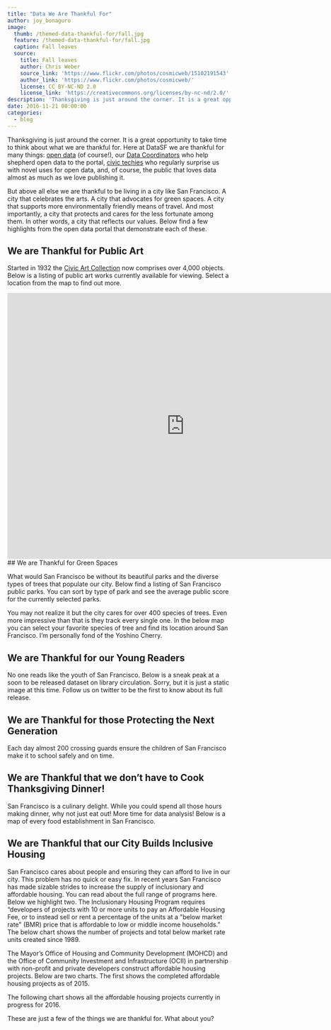 ```yaml
---
title: "Data We Are Thankful For"
author: joy_bonaguro
image:
  thumb: /themed-data-thankful-for/fall.jpg
  feature: /themed-data-thankful-for/fall.jpg
  caption: Fall leaves
  source:
    title: Fall leaves
    author: Chris Weber
    source_link: 'https://www.flickr.com/photos/cosmicweb/15102191543'
    author_link: 'https://www.flickr.com/photos/cosmicweb/'
    license: CC BY-NC-ND 2.0
    license_link: 'https://creativecommons.org/licenses/by-nc-nd/2.0/'
description: 'Thanksgiving is just around the corner. It is a great opportunity to take time to think about what we are thankful for. Here at DataSF we are thankful for many things: open data (of course!), our Data Coordinators...'
date: 2016-11-21 00:00:00
categories:
  - blog
---
```


Thanksgiving is just around the corner. It is a great opportunity to take time to think about what we are thankful for. Here at DataSF we are thankful for many things: [open data](https://data.sfgov.org/) (of course!), our [Data Coordinators](https://datasf.org/coordinators/) who help shepherd open data to the portal, [civic techies](http://codeforsanfrancisco.org/projects) who regularly surprise us with novel uses for open data, and, of course, the public that loves data almost as much as we love publishing it. 

But above all else we are thankful to be living in a city like San Francisco. A city that celebrates the arts. A city that advocates for green spaces. A city that supports more environmentally friendly means of travel. And most importantly, a city that protects and cares for the less fortunate among them. In other words, a city that reflects our values. Below find a few highlights from the open data portal that demonstrate each of these.

## We are Thankful for Public Art

Started in 1932 the [Civic Art Collection](http://www.sfartscommission.org/pubartcollection/about-public-art-and-civic-art-collection/program-information/) now comprises over 4,000 objects. Below is a listing of public art works currently available for viewing. Select a location from the map to find out more.
<iframe width="800" height="600" src="https://app.powerbi.com/view?r=eyJrIjoiZmFmNzA0ZTQtNWQwNC00OTc3LWI2OTgtOGRlYTQzMzI4ZDI1IiwidCI6IjIyZDVjMmNmLWNlM2UtNDQzZC05YTdmLWRmY2MwMjMxZjczZiIsImMiOjZ9" frameborder="0" allowFullScreen="true"></iframe>
## We are Thankful for Green Spaces

What would San Francisco be without its beautiful parks and the diverse types of trees that populate our city. 
Below find a listing of San Francisco public parks. You can sort by type of park and see the average public score for the currently selected parks. 

You may not realize it but the city cares for over 400 species of trees. Even more impressive than that is they track every single one. In the below map you can select your favorite species of tree and find its location around San Francisco. I’m personally fond of the Yoshino Cherry.

## We are Thankful for our Young Readers
No one reads like the youth of San Francisco. Below is a sneak peak at a soon to be released dataset on library circulation. Sorry, but it is just a static image at this time. Follow us on twitter to be the first to know about its full release.


## We are Thankful for those Protecting the Next Generation
Each day almost 200 crossing guards ensure the children of San Francisco make it to school safely and on time.

## We are Thankful that we don’t have to Cook Thanksgiving Dinner!
San Francisco is a culinary delight. While you could spend all those hours making dinner, why not just eat out! More time for data analysis! Below is a map of every food establishment in San Francisco.

## We are Thankful that our City Builds Inclusive Housing
San Francisco cares about people and ensuring they can afford to live in our city. This problem has no quick or easy fix. In recent years San Francisco has made sizable strides to increase the supply of inclusionary and affordable housing. You can read about the full range of programs here. Below we highlight two.
The Inclusionary Housing Program requires “developers of projects with 10 or more units to pay an Affordable Housing Fee, or to instead sell or rent a percentage of the units at a "below market rate" (BMR) price that is affordable to low or middle income households.” The below chart shows the number of projects and total below market rate units created since 1989.

The Mayor’s Office of Housing and Community Development (MOHCD) and the Office of Community Investment and Infrastructure (OCII) in partnership with non-profit and private developers construct affordable housing projects. Below are two charts. The first shows the completed affordable housing projects as of 2015.

The following chart shows all the affordable housing projects currently in progress for 2016.

These are just a few of the things we are thankful for. What about you?